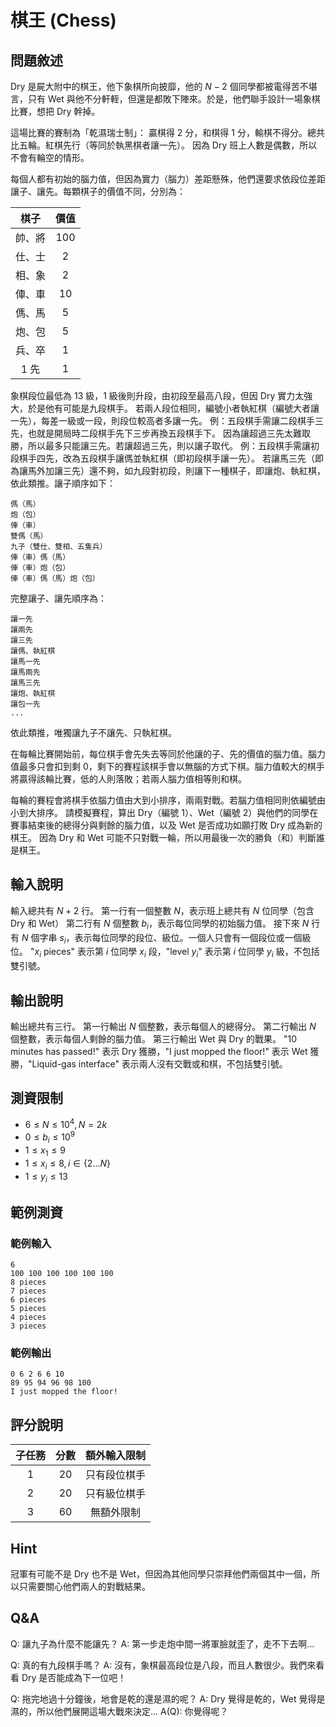 # 棋王 (Chess)

## 問題敘述

Dry 是屍大附中的棋王，他下象棋所向披靡，他的 $N - 2$ 個同學都被電得苦不堪言，只有 Wet 與他不分軒輊，但還是都敗下陣來。於是，他們聯手設計一場象棋比賽，想把 Dry 幹掉。

這場比賽的賽制為「乾濕瑞士制」：
贏棋得 2 分，和棋得 1 分，輸棋不得分。總共比五輪。紅棋先行（等同於執黑棋者讓一先）。
因為 Dry 班上人數是偶數，所以不會有輪空的情形。

每個人都有初始的腦力值，但因為實力（腦力）差距懸殊，他們還要求依段位差距讓子、讓先。每顆棋子的價值不同，分別為：

| 棋子 | 價值 |
| :---: | :----: |
| 帥、將 | 100 |
| 仕、士 | 2 |
| 相、象 | 2 |
| 俥、車 | 10 |
| 傌、馬 | 5 |
| 炮、包 | 5 |
| 兵、卒 | 1 |
| 1 先 | 1 |

象棋段位最低為 13 級，1 級後則升段，由初段至最高八段，但因 Dry 實力太強大，於是他有可能是九段棋手。
若兩人段位相同，編號小者執紅棋（編號大者讓一先），每差一級或一段，則段位較高者多讓一先。
例：五段棋手需讓二段棋手三先，也就是開局時二段棋手先下三步再換五段棋手下。
因為讓超過三先太難取勝，所以最多只能讓三先。若讓超過三先，則以讓子取代。
例：五段棋手需讓初段棋手四先，改為五段棋手讓傌並執紅棋（即初段棋手讓一先）。
若讓馬三先（即為讓馬外加讓三先）還不夠，如九段對初段，則讓下一種棋子，即讓炮、執紅棋，依此類推。讓子順序如下：
```
傌（馬）
炮（包）
俥（車）
雙傌（馬）
九子（雙仕、雙相、五隻兵）
俥（車）傌（馬）
俥（車）炮（包）
俥（車）傌（馬）炮（包）
```
完整讓子、讓先順序為：
```
讓一先
讓兩先
讓三先
讓傌、執紅棋
讓馬一先
讓馬兩先
讓馬三先
讓炮、執紅棋
讓包一先
...
```
依此類推，唯獨讓九子不讓先、只執紅棋。

在每輪比賽開始前，每位棋手會先失去等同於他讓的子、先的價值的腦力值。腦力值最多只會扣到剩 0，剩下的賽程該棋手會以無腦的方式下棋。腦力值較大的棋手將贏得該輪比賽，低的人則落敗；若兩人腦力值相等則和棋。

每輪的賽程會將棋手依腦力值由大到小排序，兩兩對戰。若腦力值相同則依編號由小到大排序。
請模擬賽程，算出 Dry（編號 1）、Wet（編號 2）與他們的同學在賽事結束後的總得分與剩餘的腦力值，以及 Wet 是否成功如願打敗 Dry 成為新的棋王。
因為 Dry 和 Wet 可能不只對戰一輪，所以用最後一次的勝負（和）判斷誰是棋王。

## 輸入說明
輸入總共有 $N + 2$ 行。
第一行有一個整數 $N$，表示班上總共有 $N$ 位同學（包含 Dry 和 Wet）
第二行有 $N$ 個整數 $b_i$，表示每位同學的初始腦力值。
接下來 $N$ 行有 $N$ 個字串 $s_i$，表示每位同學的段位、級位。一個人只會有一個段位或一個級位。
"$x_i$ pieces" 表示第 $i$ 位同學 $x_i$ 段，"level $y_i$" 表示第 $i$ 位同學 $y_i$ 級，不包括雙引號。

## 輸出說明
輸出總共有三行。
第一行輸出 $N$ 個整數，表示每個人的總得分。
第二行輸出 $N$ 個整數，表示每個人剩餘的腦力值。
第三行輸出 Wet 與 Dry 的戰果。
"10 minutes has passed!" 表示 Dry 獲勝，"I just mopped the floor!" 表示 Wet 獲勝，"Liquid-gas interface" 表示兩人沒有交戰或和棋，不包括雙引號。

## 測資限制
- $6 \leq N \leq 10^4, N = 2k$
- $0 \leq b_i \leq 10^9$
- $1 \leq x_1 \leq 9$
- $1 \leq x_i \leq 8, i \in \{2...N\}$
- $1 \leq y_i \leq 13$

## 範例測資

### 範例輸入
```
6
100 100 100 100 100 100
8 pieces
7 pieces
6 pieces
5 pieces
4 pieces
3 pieces
```

### 範例輸出
```
0 6 2 6 6 10 
89 95 94 96 98 100 
I just mopped the floor!
```

## 評分說明
| 子任務 | 分數 | 額外輸入限制 |
|:----:|:---:|:----:|
| $1$ | $20$ | 只有段位棋手 |
| $2$ | $20$ | 只有級位棋手 |
| $3$ | $60$ | 無額外限制 |

## Hint
冠軍有可能不是 Dry 也不是 Wet，但因為其他同學只崇拜他們兩個其中一個，所以只需要關心他們兩人的對戰結果。

## Q&A
Q: 讓九子為什麼不能讓先？
A: 第一步走炮中間一將軍臉就歪了，走不下去啊...

Q: 真的有九段棋手嗎？
A: 沒有，象棋最高段位是八段，而且人數很少。我們來看看 Dry 是否能成為下一位吧！

Q: 拖完地過十分鐘後，地會是乾的還是濕的呢？
A: Dry 覺得是乾的，Wet 覺得是濕的，所以他們展開這場大戰來決定...
A(Q): 你覺得呢？